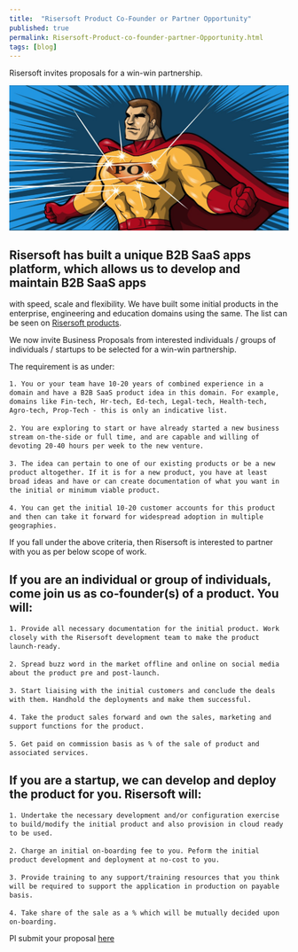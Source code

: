 ```yaml
---
title:  "Risersoft Product Co-Founder or Partner Opportunity"
published: true
permalink: Risersoft-Product-co-founder-partner-Opportunity.html
tags: [blog]
---
```




Risersoft invites proposals for a win-win partnership.

![](/images/po.jpg)

## Risersoft has built a unique B2B SaaS apps platform, which allows us to develop and maintain B2B SaaS apps 
with speed, scale and flexibility. We have built some initial products in the enterprise, engineering and education domains using the 
same. The list can be seen on [Risersoft products](http://www.risersoft.com/products). 

We now invite Business Proposals from interested individuals / groups of individuals / startups to be selected for a win-win partnership.

The requirement is as under:

    1. You or your team have 10-20 years of combined experience in a domain and have a B2B SaaS product idea in this domain. For example, domains like Fin-tech, Hr-tech, Ed-tech, Legal-tech, Health-tech, Agro-tech, Prop-Tech - this is only an indicative list.
    
	2. You are exploring to start or have already started a new business stream on-the-side or full time, and are capable and willing of devoting 20-40 hours per week to the new venture.
    
	3. The idea can pertain to one of our existing products or be a new product altogether. If it is for a new product, you have at least broad ideas and have or can create documentation of what you want in the initial or minimum viable product. 
    
	4. You can get the initial 10-20 customer accounts for this product and then can take it forward for widespread adoption in multiple geographies.

If you fall under the above criteria, then Risersoft is interested to partner with you as per below scope of work.

## If you are an individual or group of individuals, come join us as co-founder(s) of a product. You will:

    1. Provide all necessary documentation for the initial product. Work closely with the Risersoft development team to make the product launch-ready.
    
	2. Spread buzz word in the market offline and online on social media about the product pre and post-launch.
    
	3. Start liaising with the initial customers and conclude the deals with them. Handhold the deployments and make them successful. 
    
	4. Take the product sales forward and own the sales, marketing and support functions for the product.
	
	5. Get paid on commission basis as % of the sale of product and associated services.

## If you are a startup, we can develop and deploy the product for you. Risersoft will:
 
    1. Undertake the necessary development and/or configuration exercise to build/modify the initial product and also provision in cloud ready to be used.
	
    2. Charge an initial on-boarding fee to you. Peform the initial product development and deployment at no-cost to you.
	
    3. Provide training to any support/training resources that you think will be required to support the application in production on payable basis.
    
	4. Take share of the sale as a % which will be mutually decided upon on-boarding.

Pl submit your proposal [here](https://forms.gle/YYAowAaPQSffxM686)
